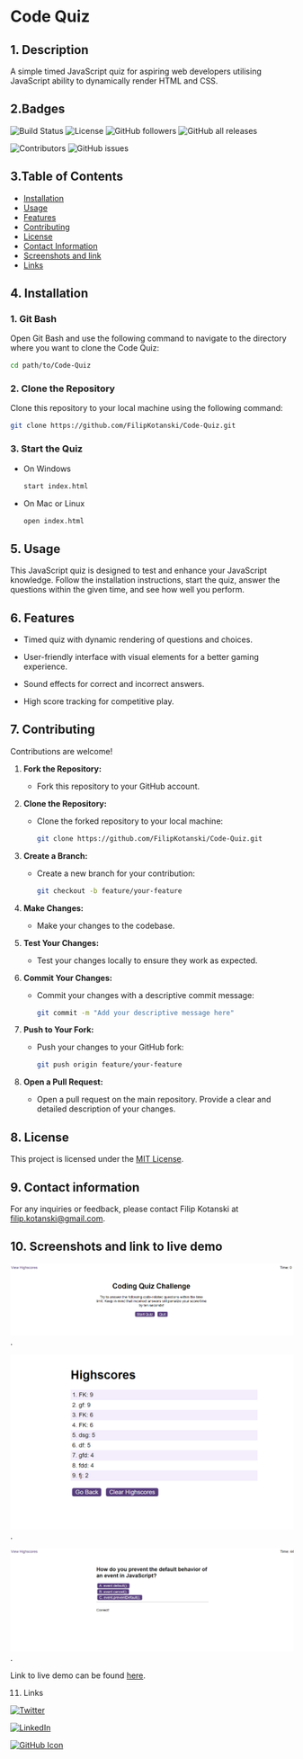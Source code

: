 # Code Quiz

## 1. Description

A simple timed JavaScript quiz for aspiring web developers utilising JavaScript ability to dynamically render HTML and CSS.

## 2.Badges

![Build Status](https://img.shields.io/badge/build-passing-brightgreen.svg)
![License](https://img.shields.io/badge/license-MIT-green.svg)
![GitHub followers](https://img.shields.io/github/followers/FilipKotanski)
![GitHub all releases](https://img.shields.io/github/downloads/FilipKotanski/Code-Quiz/total)

![Contributors](https://img.shields.io/github/contributors/FilipKotanski/Code-Quiz.svg)
![GitHub issues](https://img.shields.io/github/issues/FilipKotanski/Code-Quiz)

## 3.Table of Contents

- [Installation](#4-installation)
- [Usage](#5-usage)
- [Features](#6-features)
- [Contributing](#7-contributing)
- [License](#8-license)
- [Contact Information](#9-contact-information)
- [Screenshots and link](#10-screenshots-and-link)
- [Links](#11-links)

## 4. Installation

  ### 1. Git Bash

  Open Git Bash and use the following command to navigate to the directory where you want to clone the Code Quiz:

  ```bash
  cd path/to/Code-Quiz
  ```

  ### 2. Clone the Repository

  Clone this repository to your local machine using the following command:

  ```bash
  git clone https://github.com/FilipKotanski/Code-Quiz.git
  ```

  ### 3. Start the Quiz
  - On Windows
    ```bash
    start index.html
    ```
  
  - On Mac or Linux
    ```bash
    open index.html
    ```

## 5. Usage

  This JavaScript quiz is designed to test and enhance your JavaScript knowledge. Follow the installation instructions, start the quiz, answer the questions within the given time, and see how well you perform.

## 6. Features

- Timed quiz with dynamic rendering of questions and choices.

- User-friendly interface with visual elements for a better gaming experience.

- Sound effects for correct and incorrect answers.

- High score tracking for competitive play.

## 7. Contributing

  Contributions are welcome! 

1. **Fork the Repository:**
   - Fork this repository to your GitHub account.

2. **Clone the Repository:**
   - Clone the forked repository to your local machine:
     ```bash
     git clone https://github.com/FilipKotanski/Code-Quiz.git
     ```

3. **Create a Branch:**
   - Create a new branch for your contribution:
     ```bash
     git checkout -b feature/your-feature
     ```

4. **Make Changes:**
   - Make your changes to the codebase.

5. **Test Your Changes:**
   - Test your changes locally to ensure they work as expected.

6. **Commit Your Changes:**
   - Commit your changes with a descriptive commit message:
     ```bash
     git commit -m "Add your descriptive message here"
     ```

7. **Push to Your Fork:**
   - Push your changes to your GitHub fork:
     ```bash
     git push origin feature/your-feature
     ```

8. **Open a Pull Request:**
   - Open a pull request on the main repository. Provide a clear and detailed description of your changes.

## 8. License

  This project is licensed under the [MIT License](https://opensource.org/licenses/MIT).

## 9. Contact information

  For any inquiries or feedback, please contact Filip Kotanski at filip.kotanski@gmail.com.

## 10. Screenshots and link to live demo

  [![Landing page](./assets/images/Screenshot%202023-12-27%20185211.png)](https://filipkotanski.github.io/Code-Quiz).

  [![Highscores](./assets/images/Screenshot%202023-12-27%20185618.png)](https://filipkotanski.github.io/Code-Quiz).

  [![Quiz](./assets/images/Screenshot%202023-12-27%20185732.png)](https://filipkotanski.github.io/Code-Quiz).

  Link to live demo can be found [here](https://filipkotanski.github.io/Code-Quiz).

11. Links

  [![Twitter](https://img.icons8.com/color/48/000000/twitter.png)](https://twitter.com/Filip_Kotanski)

  [![LinkedIn](https://img.icons8.com/color/48/000000/linkedin.png)](https://www.linkedin.com/in/filip-kotanski-9275252a5/)

  [![GitHub Icon](https://img.icons8.com/color/48/000000/github.png)](https://github.com/FilipKotanski)

